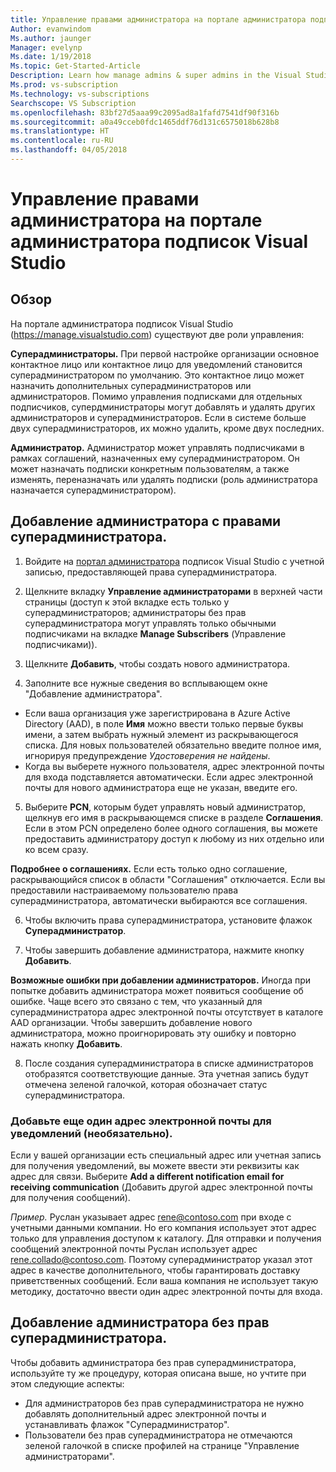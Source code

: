 ```yaml
---
title: Управление правами администратора на портале администратора подписок Visual Studio
Author: evanwindom
Ms.author: jaunger
Manager: evelynp
Ms.date: 1/19/2018
Ms.topic: Get-Started-Article
Description: Learn how manage admins & super admins in the Visual Studio Subscriptions Administrator Portal.
Ms.prod: vs-subscription
Ms.technology: vs-subscriptions
Searchscope: VS Subscription
ms.openlocfilehash: 83bf27d5aaa99c2095ad8a1fafd7541df90f316b
ms.sourcegitcommit: a0a49cceb0fdc1465ddf76d131c6575018b628b8
ms.translationtype: HT
ms.contentlocale: ru-RU
ms.lasthandoff: 04/05/2018
---
```

# <a name="managing-administrator-rights-in-the-visual-studio-subscriptions-administrator-portal"></a>Управление правами администратора на портале администратора подписок Visual Studio

## <a name="overview"></a>Обзор 
На портале администратора подписок Visual Studio (https://manage.visualstudio.com) существуют две роли управления:

**Суперадминистраторы.** При первой настройке организации основное контактное лицо или контактное лицо для уведомлений становится суперадминистратором по умолчанию. Это контактное лицо может назначить дополнительных суперадминистраторов или администраторов. Помимо управления подписками для отдельных подписчиков, супердминистраторы могут добавлять и удалять других администраторов и суперадминистраторов. Если в системе больше двух суперадминистраторов, их можно удалить, кроме двух последних. 

**Администратор.** Администратор может управлять подписчиками в рамках соглашений, назначенных ему суперадминистратором.  Он может назначать подписки конкретным пользователям, а также изменять, переназначать или удалять подписки   (роль администратора назначается суперадминистратором).  

## <a name="adding-an-administrator-with-super-admin-rights"></a>Добавление администратора **с** правами суперадминистратора.

1. Войдите на [портал администратора](https://manage.visualstudio.com) подписок Visual Studio с учетной записью, предоставляющей права суперадминистратора.

2. Щелкните вкладку **Управление администраторами** в верхней части страницы (доступ к этой вкладке есть только у суперадминистраторов;  администраторы без прав суперадминистратора могут управлять только обычными подписчиками на вкладке **Manage Subscribers** (Управление подписчиками)).

3. Щелкните **Добавить**, чтобы создать нового администратора. 

4. Заполните все нужные сведения во всплывающем окне "Добавление администратора".
  - Если ваша организация уже зарегистрирована в Azure Active Directory (AAD), в поле **Имя** можно ввести только первые буквы имени, а затем выбрать нужный элемент из раскрывающегося списка. Для новых пользователей обязательно введите полное имя, игнорируя предупреждение *Удостоверения не найдены*.
  - Когда вы выберете нужного пользователя, адрес электронной почты для входа подставляется автоматически. Если адрес электронной почты для нового администратора еще не указан, введите его.

5. Выберите **PCN**, которым будет управлять новый администратор, щелкнув его имя в раскрывающемся списке в разделе **Соглашения**. Если в этом PCN определено более одного соглашения, вы можете предоставить администратору доступ к любому из них отдельно или ко всем сразу. 

**Подробнее о соглашениях.** Если есть только одно соглашение, раскрывающийся список в области "Соглашения" отключается.  Если вы предоставили настраиваемому пользователю права суперадминистратора, автоматически выбираются все соглашения.

6. Чтобы включить права суперадминистратора, установите флажок **Суперадминистратор**.  

7. Чтобы завершить добавление администратора, нажмите кнопку **Добавить**.

**Возможные ошибки при добавлении администраторов.** Иногда при попытке добавить администратора может появиться сообщение об ошибке. Чаще всего это связано с тем, что указанный для суперадминистратора адрес электронной почты отсутствует в каталоге AAD организации. Чтобы завершить добавление нового администратора, можно проигнорировать эту ошибку и повторно нажать кнопку **Добавить**. 

8. После создания суперадминистратора в списке администраторов отобразятся соответствующие данные. Эта учетная запись будут отмечена зеленой галочкой, которая обозначает статус суперадминистратора. 

### <a name="optional--add-a-different-notification-email"></a>Добавьте еще один адрес электронной почты для уведомлений (необязательно).
Если у вашей организации есть специальный адрес или учетная запись для получения уведомлений, вы можете ввести эти реквизиты как адрес для связи. Выберите **Add a different notification email for receiving communication** (Добавить другой адрес электронной почты для получения сообщений). 

*Пример.* Руслан указывает адрес rene@contoso.com при входе с учетными данными компании.  Но его компания использует этот адрес только для управления доступом к каталогу.  Для отправки и получения сообщений электронной почты Руслан использует адрес rene.collado@contoso.com. Поэтому суперадминистратор указал этот адрес в качестве дополнительного, чтобы гарантировать доставку приветственных сообщений.  Если ваша компания не использует такую методику, достаточно ввести один адрес электронной почты для входа.

## <a name="adding-an-administrator-without-super-admin-rights"></a>Добавление администратора **без** прав суперадминистратора.

Чтобы добавить администратора без прав суперадминистратора, используйте ту же процедуру, которая описана выше, но учтите при этом следующие аспекты:
-  Для администраторов без прав суперадминистратора не нужно добавлять дополнительный адрес электронной почты и устанавливать флажок "Суперадминистратор".
-  Пользователи без прав суперадминистратора не отмечаются зеленой галочкой в списке профилей на странице "Управление администраторами".
